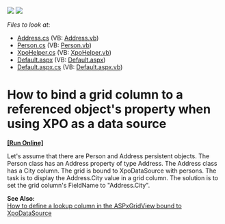 <!-- default badges list -->
[![](https://img.shields.io/badge/Open_in_DevExpress_Support_Center-FF7200?style=flat-square&logo=DevExpress&logoColor=white)](https://supportcenter.devexpress.com/ticket/details/E255)
[![](https://img.shields.io/badge/📖_How_to_use_DevExpress_Examples-e9f6fc?style=flat-square)](https://docs.devexpress.com/GeneralInformation/403183)
<!-- default badges end -->
<!-- default file list -->
*Files to look at*:

* [Address.cs](./CS/WebSite/App_Code/Address.cs) (VB: [Address.vb](./VB/WebSite/App_Code/Address.vb))
* [Person.cs](./CS/WebSite/App_Code/Person.cs) (VB: [Person.vb](./VB/WebSite/App_Code/Person.vb))
* [XpoHelper.cs](./CS/WebSite/App_Code/XpoHelper.cs) (VB: [XpoHelper.vb](./VB/WebSite/App_Code/XpoHelper.vb))
* [Default.aspx](./CS/WebSite/Default.aspx) (VB: [Default.aspx](./VB/WebSite/Default.aspx))
* [Default.aspx.cs](./CS/WebSite/Default.aspx.cs) (VB: [Default.aspx.vb](./VB/WebSite/Default.aspx.vb))
<!-- default file list end -->
# How to bind a grid column to a referenced object's property when using XPO as a data source
<!-- run online -->
**[[Run Online]](https://codecentral.devexpress.com/e255/)**
<!-- run online end -->


<p>Let's assume that there are Person and Address persistent objects. The Person class has an Address property of type Address. The Address class has a City column. The grid is bound to XpoDataSource with persons. The task is to display the Address.City value in a grid column. The solution is to set the grid column's FieldName to "Address.City".</p><p><strong>See Also:</strong><br />
<a href="https://www.devexpress.com/Support/Center/p/E553">How to define a lookup column in the ASPxGridView bound to XpoDataSource</a></p>

<br/>


